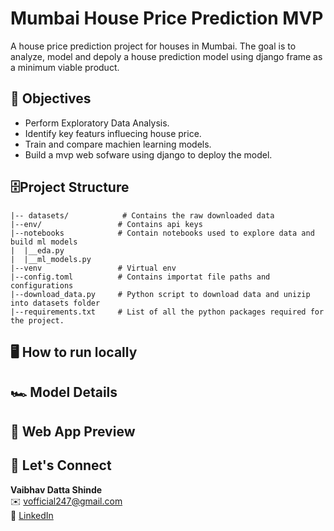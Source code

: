 # Mumbai House Price Prediction MVP

A house price prediction project for houses in Mumbai. The goal is to analyze, model and depoly a house prediction model using 
django frame as a minimum viable product. 

## 🎯 Objectives
- Perform Exploratory Data Analysis. 
- Identify key featurs influecing house price. 
- Train and compare machien learning models.
- Build a mvp web sofware using django to deploy the model.

## 🗄️Project Structure
```
|-- datasets/            # Contains the raw downloaded data
|--env/                 # Contains api keys
|--notebooks            # Contain notebooks used to explore data and build ml models
|  |__eda.py
|  |__ml_models.py
|--venv                 # Virtual env
|--config.toml          # Contains importat file paths and configurations
|--download_data.py     # Python script to download data and unizip into datasets folder
|--requirements.txt     # List of all the python packages required for the project.
```


## 🖥️ How to run locally


## 🏎️ Model Details


## 🛜 Web App Preview

## 🤝 Let's Connect

**Vaibhav Datta Shinde**  
✉️ [vofficial247@gmail.com](mailto:vofficial247@gmail.com)  
🔗 [LinkedIn](https://www.linkedin.com/in/vaibhav-shinde-685091141/)



